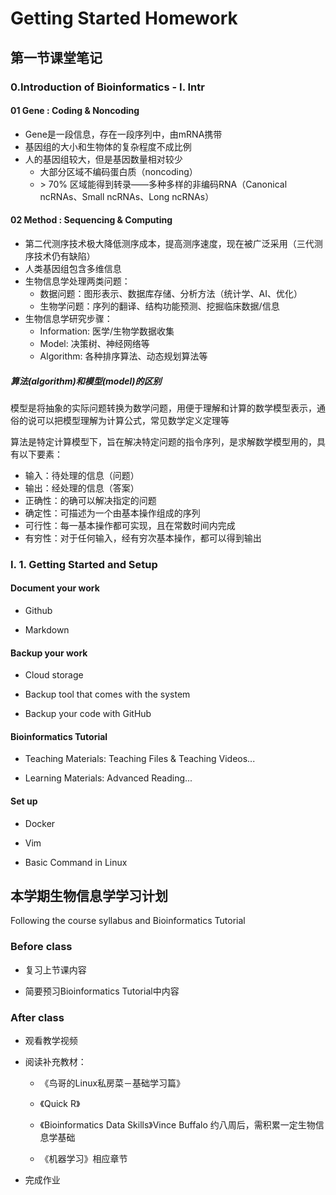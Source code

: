 # Getting Started Homework

## 第一节课堂笔记

### 0.Introduction of Bioinformatics - I. Intr

#### 01 Gene : Coding & Noncoding

- Gene是一段信息，存在一段序列中，由mRNA携带
- 基因组的大小和生物体的复杂程度不成比例
- 人的基因组较大，但是基因数量相对较少
  - 大部分区域不编码蛋白质（noncoding）
  - \> 70% 区域能得到转录——多种多样的非编码RNA（Canonical ncRNAs、Small ncRNAs、Long ncRNAs）

#### 02 Method : Sequencing & Computing

- 第二代测序技术极大降低测序成本，提高测序速度，现在被广泛采用（三代测序技术仍有缺陷）
- 人类基因组包含多维信息
- 生物信息学处理两类问题：
  - 数据问题：图形表示、数据库存储、分析方法（统计学、AI、优化）
  - 生物学问题：序列的翻译、结构功能预测、挖掘临床数据/信息
- 生物信息学研究步骤：
  - Information: 医学/生物学数据收集
  - Model: 决策树、神经网络等
  - Algorithm: 各种排序算法、动态规划算法等

##### 	算法(algorithm)和模型(model)的区别

模型是将抽象的实际问题转换为数学问题，用便于理解和计算的数学模型表示，通俗的说可以把模型理解为计算公式，常见数学定义定理等

算法是特定计算模型下，旨在解决特定问题的指令序列，是求解数学模型用的，具有以下要素：

- 输入：待处理的信息（问题）
- 输出：经处理的信息（答案）
- 正确性：的确可以解决指定的问题
- 确定性：可描述为一个由基本操作组成的序列 
- 可行性：每一基本操作都可实现，且在常数时间内完成 
- 有穷性：对于任何输入，经有穷次基本操作，都可以得到输出

### I. 1. Getting Started and Setup

#### Document your work

- Github 

- Markdown

#### Backup your work

- Cloud storage

- Backup tool that comes with the system

- Backup your code with GitHub

####  Bioinformatics Tutorial

  - Teaching Materials: Teaching Files & Teaching Videos...

  - Learning Materials: Advanced Reading...


#### Set up

- Docker

- Vim

- Basic Command in Linux

## 本学期生物信息学学习计划

Following the course syllabus and Bioinformatics Tutorial

### Before class

- 复习上节课内容

- 简要预习Bioinformatics Tutorial中内容

### After class

- 观看教学视频

- 阅读补充教材：
  - 《鸟哥的Linux私房菜－基础学习篇》

  - 《Quick R》

  - 《Bioinformatics Data Skills》Vince Buffalo 约八周后，需积累一定生物信息学基础

  - 《机器学习》相应章节

- 完成作业

